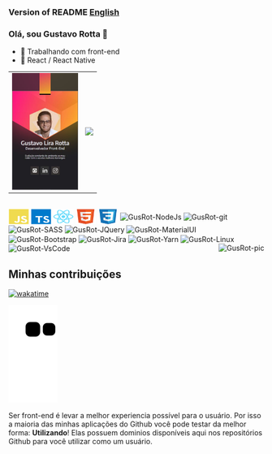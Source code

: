 ###  Version of README [English](./README-en.md)  
### Olá, sou Gustavo Rotta 👋

- 🔭 Trabalhando com front-end
- 🌱 React / React Native

<table >
  <tr>
    <td valign="top">
      <a href="https://gusrot.github.io/Cracha/">
        <img height="230em" src="./public\cracha.JPG"/>
      </a>
    </td>
    <td valign="center" >
      <img valign="center" height="150em" src="https://github-readme-stats.vercel.app/api/top-langs/?username=GusRot&layout=compact&langs_count=7&theme=dracula"/>
    </td>
  </tr>
</table>

<div><br>
  <img align="center" alt="GusRot-Js" height="30" width="40" src="https://raw.githubusercontent.com/devicons/devicon/master/icons/javascript/javascript-plain.svg">
  <img align="center" alt="GusRot-Ts" height="30" width="40" src="https://raw.githubusercontent.com/devicons/devicon/master/icons/typescript/typescript-plain.svg">
  <img align="center" alt="GusRot-React" height="30" width="40" src="https://raw.githubusercontent.com/devicons/devicon/master/icons/react/react-original.svg">
  <img align="center" alt="GusRot-HTML" height="30" width="40" src="https://raw.githubusercontent.com/devicons/devicon/master/icons/html5/html5-original.svg">
  <img align="center" alt="GusRot-CSS" height="30" width="40" src="https://raw.githubusercontent.com/devicons/devicon/master/icons/css3/css3-original.svg">
  <img align="center" alt="GusRot-NodeJs" height="30" width="40" src="https://cdn.jsdelivr.net/gh/devicons/devicon/icons/nodejs/nodejs-original.svg">
  <img align="center" alt="GusRot-git" height="30" width="40" src="https://raw.githubusercontent.com/jmnote/z-icons/master/svg/git.svg">
  <img align="center" alt="GusRot-SASS" height="30" width="40" src="https://cdn.jsdelivr.net/gh/devicons/devicon/icons/sass/sass-original.svg">
  <img align="center" alt="GusRot-JQuery" height="30" width="40" src="https://cdn.jsdelivr.net/gh/devicons/devicon/icons/jquery/jquery-original.svg">
  <img align="center" alt="GusRot-MaterialUI" height="30" width="40" src="https://cdn.jsdelivr.net/gh/devicons/devicon/icons/materialui/materialui-original.svg">
  <img align="center" alt="GusRot-Bootstrap" height="30" width="40" src="https://cdn.jsdelivr.net/gh/devicons/devicon/icons/bootstrap/bootstrap-original.svg">
  <img align="center" alt="GusRot-Jira" height="30" width="40" src="https://cdn.jsdelivr.net/gh/devicons/devicon/icons/jira/jira-original-wordmark.svg">
  <img align="center" alt="GusRot-Yarn" height="30" width="40" src="https://cdn.jsdelivr.net/gh/devicons/devicon/icons/yarn/yarn-original-wordmark.svg">
  <img align="center" alt="GusRot-Linux" height="30" width="40" src="https://cdn.jsdelivr.net/gh/devicons/devicon/icons/linux/linux-plain.svg">
  <img align="center" alt="GusRot-VsCode" height="30" width="40" src="https://cdn.jsdelivr.net/gh/devicons/devicon/icons/vscode/vscode-original-wordmark.svg">
  <img align="right" alt="GusRot-pic" height="70" src="https://bn02pap001files.storage.live.com/y4mnBgzDZRywXOSkCOrla-BZz26eT3-sd0I5GpryxVXfFvcKD8vbjQrTi5n7NvS-JPCYWfVP4GaGbQpXMt6yQJZL9JBBYktMEo1kWZ2_AhOW0ZLfTs9HxcE7_bfvtdd0cz3mJHknrco89zrTU3JumutOagsxBgt4Lv7dPO6lov-dDIZSLVM0ktzjJYqwNa28b9J?width=506&height=547&cropmode=none">
</div>

## Minhas contribuições

[![wakatime](https://wakatime.com/badge/user/04f1420e-9d57-410a-bdc7-d768fb237a52.svg)](https://wakatime.com/@04f1420e-9d57-410a-bdc7-d768fb237a52)

 ![Snake animation](https://github.com/GusRot/GusRot/blob/output/github-contribution-grid-snake.svg)
  
 Ser <en>front-end</en> é levar a melhor experiencia possível para o usuário. Por isso a maioria das minhas aplicações do Github você pode testar da melhor forma: <strong>Utilizando</strong>! Elas possuem dominios disponíveis aqui nos repositórios Github para você utilizar como um usuário.
